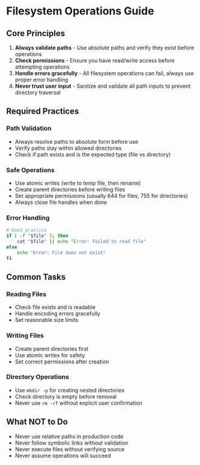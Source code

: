 # Filesystem Operations Guide

## Core Principles

1. **Always validate paths** - Use absolute paths and verify they exist before operations
2. **Check permissions** - Ensure you have read/write access before attempting operations
3. **Handle errors gracefully** - All filesystem operations can fail, always use proper error handling
4. **Never trust user input** - Sanitize and validate all path inputs to prevent directory traversal

## Required Practices

### Path Validation
- Always resolve paths to absolute form before use
- Verify paths stay within allowed directories
- Check if path exists and is the expected type (file vs directory)

### Safe Operations
- Use atomic writes (write to temp file, then rename)
- Create parent directories before writing files
- Set appropriate permissions (usually 644 for files, 755 for directories)
- Always close file handles when done

### Error Handling
```bash
# Good practice
if [ -f "$file" ]; then
    cat "$file" || echo "Error: Failed to read file"
else
    echo "Error: File does not exist"
fi
```

## Common Tasks

### Reading Files
- Check file exists and is readable
- Handle encoding errors gracefully
- Set reasonable size limits

### Writing Files
- Create parent directories first
- Use atomic writes for safety
- Set correct permissions after creation

### Directory Operations
- Use `mkdir -p` for creating nested directories
- Check directory is empty before removal
- Never use `rm -rf` without explicit user confirmation

## What NOT to Do
- Never use relative paths in production code
- Never follow symbolic links without validation
- Never execute files without verifying source
- Never assume operations will succeed